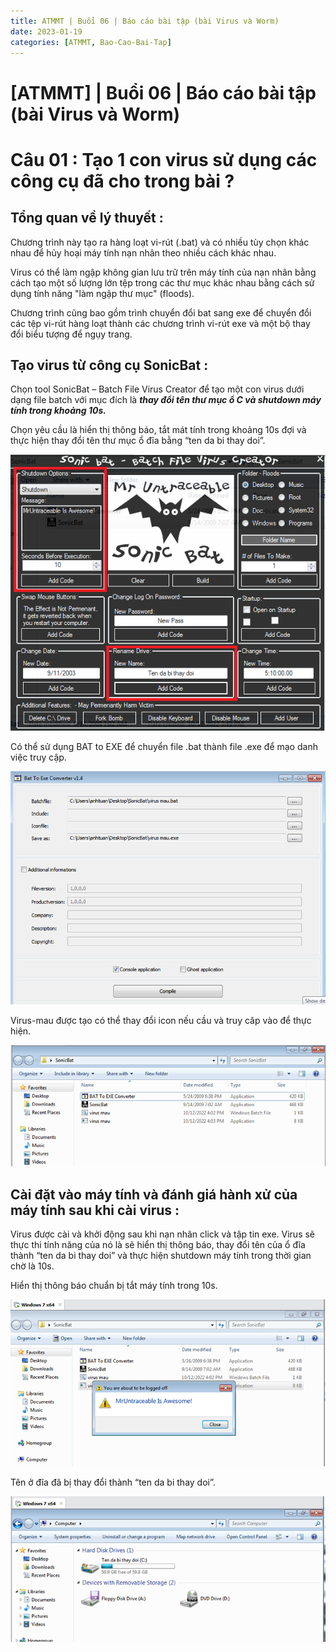 ```yaml
---
title: ATMMT | Buổi 06 | Báo cáo bài tập (bài Virus và Worm) 
date: 2023-01-19 
categories: [ATMMT, Bao-Cao-Bai-Tap]
---
```




# [ATMMT] | Buổi 06 | Báo cáo bài tập (bài Virus và Worm)

# Câu 01 : Tạo 1 con virus sử dụng các công cụ đã cho trong bài ?

## Tổng quan về lý thuyết :

Chương trình này tạo ra hàng loạt vi-rút (.bat) và có nhiều tùy chọn khác nhau để hủy hoại máy tính nạn nhân theo nhiều cách khác nhau. 

Virus có thể làm ngập không gian lưu trữ trên máy tính của nạn nhân bằng cách tạo một số lượng lớn tệp trong các thư mục khác nhau bằng cách sử dụng tính năng "làm ngập thư mục" (floods). 

Chương trình cũng bao gồm trình chuyển đổi bat sang exe để chuyển đổi các tệp vi-rút hàng loạt thành các chương trình vi-rút exe và một bộ thay đổi biểu tượng để ngụy trang.

## Tạo virus từ công cụ SonicBat :

Chọn tool SonicBat – Batch File Virus Creator để tạo một con virus dưới dạng file batch với mục đích là ***thay đổi tên thư mục ổ C và shutdown máy tính trong khoảng 10s.***

Chọn yêu cầu là hiển thị thông báo, tắt mát tính trong khoảng 10s đợi và thực hiện thay đổi tên thư mục ổ đĩa bằng “ten da bi thay doi”.

![Untitled](/images/2023-01-19-atmmt-buoi-06/Untitled.png)

Có thể sử dụng BAT to EXE để chuyển file .bat thành file .exe để mạo danh việc truy cập.

![Untitled](/images/2023-01-19-atmmt-buoi-06/Untitled1.png)

Virus-mau được tạo có thể thay đổi icon nếu cầu và truy câp vào để thực hiện.

![Untitled](/images/2023-01-19-atmmt-buoi-06/Untitled2.png)

## **Cài đặt vào máy tính và đánh giá hành xử của máy tính sau khi cài virus :**

Virus được cài và khởi động sau khi nạn nhân click và tập tin exe. Virus sẽ thực thi tính năng của nó là sẽ hiển thị thông báo, thay đổi tên của ổ đĩa thành “ten da bi thay doi” và thực hiện shutdown máy tính trong thời gian chờ là 10s.

Hiển thị thông báo chuẩn bị tắt máy tính trong 10s.

![Untitled](/images/2023-01-19-atmmt-buoi-06/Untitled3.png)

Tên ở đĩa đã bị thay đổi thành “ten da bi thay doi”.

![Untitled](/images/2023-01-19-atmmt-buoi-06/Untitled4.png)